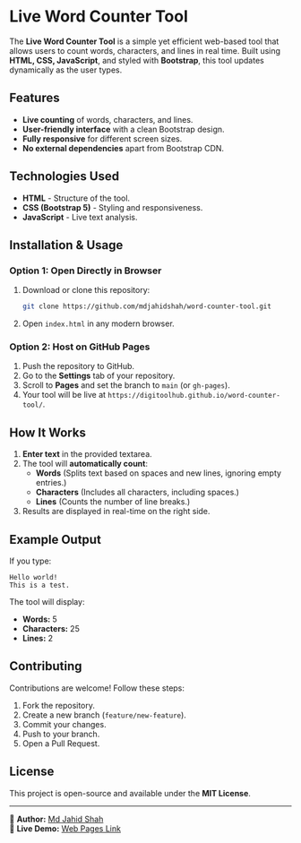 # Live Word Counter Tool

The **Live Word Counter Tool** is a simple yet efficient web-based tool that allows users to count words, characters, and lines in real time. Built using **HTML, CSS, JavaScript**, and styled with **Bootstrap**, this tool updates dynamically as the user types.

## Features
- **Live counting** of words, characters, and lines.
- **User-friendly interface** with a clean Bootstrap design.
- **Fully responsive** for different screen sizes.
- **No external dependencies** apart from Bootstrap CDN.

## Technologies Used
- **HTML** - Structure of the tool.
- **CSS (Bootstrap 5)** - Styling and responsiveness.
- **JavaScript** - Live text analysis.

## Installation & Usage
### Option 1: Open Directly in Browser
1. Download or clone this repository:
   ```sh
   git clone https://github.com/mdjahidshah/word-counter-tool.git
   ```
2. Open `index.html` in any modern browser.

### Option 2: Host on GitHub Pages
1. Push the repository to GitHub.
2. Go to the **Settings** tab of your repository.
3. Scroll to **Pages** and set the branch to `main` (or `gh-pages`).
4. Your tool will be live at `https://digitoolhub.github.io/word-counter-tool/`.

## How It Works
1. **Enter text** in the provided textarea.
2. The tool will **automatically count**:
   - **Words** (Splits text based on spaces and new lines, ignoring empty entries.)
   - **Characters** (Includes all characters, including spaces.)
   - **Lines** (Counts the number of line breaks.)
3. Results are displayed in real-time on the right side.

## Example Output
If you type:
```
Hello world!
This is a test.
```
The tool will display:
- **Words:** 5
- **Characters:** 25
- **Lines:** 2

## Contributing
Contributions are welcome! Follow these steps:
1. Fork the repository.
2. Create a new branch (`feature/new-feature`).
3. Commit your changes.
4. Push to your branch.
5. Open a Pull Request.

## License
This project is open-source and available under the **MIT License**.

---

📌 **Author:** [Md Jahid Shah](https://github.com/mdjahidshah)  
📌 **Live Demo:** [Web Pages Link](https://digitoolhub.github.io/word-counter-tool/)


